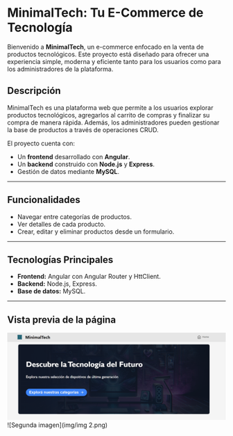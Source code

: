# MinimalTech: Tu E-Commerce de Tecnología

Bienvenido a **MinimalTech**, un e-commerce enfocado en la venta de productos tecnológicos. Este proyecto está diseñado para ofrecer una experiencia simple, moderna y eficiente tanto para los usuarios como para los administradores de la plataforma.  

## Descripción  

MinimalTech es una plataforma web que permite a los usuarios explorar productos tecnológicos, agregarlos al carrito de compras y finalizar su compra de manera rápida. Además, los administradores pueden gestionar la base de productos a través de operaciones CRUD.  

El proyecto cuenta con:  
- Un **frontend** desarrollado con **Angular**.  
- Un **backend** construido con **Node.js** y **Express**.  
- Gestión de datos mediante **MySQL**.

---

## Funcionalidades  

- Navegar entre categorías de productos.  
- Ver detalles de cada producto.
- Crear, editar y eliminar productos desde un formulario. 

---

## Tecnologías Principales  

- **Frontend:** Angular con Angular Router y HttClient.  
- **Backend:** Node.js, Express.  
- **Base de datos:** MySQL.  

---

## Vista previa de la página
![Primera imagen](img/img1.png)  
![Segunda imagen](img/img 2.png) 
